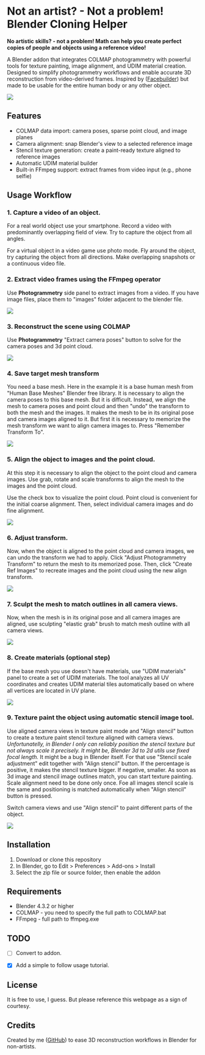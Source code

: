# Not an artist? - Not a problem! Blender Cloning Helper

**No artistic skills? - not a problem! Math can help you create perfect copies of people and objects using a reference video!**

A Blender addon that integrates COLMAP photogrammetry with powerful tools for texture painting, image alignment, and UDIM material creation. Designed to simplify photogrammetry workflows and enable accurate 3D reconstruction from video-derived frames. Inspired by ([Facebuilder](https://keentools.io/products/facebuilder-for-blender)) but made to be usable for the entire human body or any other object.

![](docs/images/title.jpg)

## Features

- COLMAP data import: camera poses, sparse point cloud, and image planes
- Camera alignment: snap Blender's view to a selected reference image
- Stencil texture generation: create a paint-ready texture aligned to reference images
- Automatic UDIM material builder
- Built-in FFmpeg support: extract frames from video input (e.g., phone selfie)

## Usage Workflow

### 1. Capture a video of an object.

For a real world object use your smartphone. Record a video with predominantly overlapping field of view. Try to capture the object from all angles.

For a virtual object in a video game use photo mode. Fly around the object, try capturing the object from all directions. Make overlapping snapshots or a continuous video file.

### 2. Extract video frames using the FFmpeg operator
Use **Photogrammetry** side panel to extract images from a video. If you have image files, place them to "images" folder adjacent to the blender file.

![](docs/images/00_extract_frames.jpg)


### 3. Reconstruct the scene using COLMAP

Use **Photogrammetry** "Extract camera poses" button to solve for the camera poses and 3d point cloud.

![](docs/images/01_solve_photogrammetry.jpg)

### 4. Save target mesh transform

You need a base mesh. Here in the example it is a base human mesh from "Human Base Meshes" Blender free library. It is necessary to align the camera poses to this base mesh. But it is difficult. Instead, we align the mesh to camera poses and point cloud and then "undo" the transform to both the mesh and the images. It makes the mesh to be in its original pose and camera images aligned to it. But first it is necessary to memorize the mesh transform we want to align camera images to. Press "Remember Transform To".

![](docs/images/03_save_target_mesh_transform.jpg)


### 5. Align the object to images and the point cloud.

At this step it is necessary to align the object to the point cloud and camera images. Use grab, rotate and scale transforms to align the mesh to the images and the point cloud. 

Use the check box to visualize the point cloud. Point cloud is convenient for the initial coarse alignment. Then, select individual camera images and do fine alignment.

![](docs/images/04_align_object_to_scene.jpg)


### 6. Adjust transform.

Now, when the object is aligned to the point cloud and camera images, we can undo the transform we had to apply. Click "Adjust Photogrammetry Transform" to return the mesh to its memorized pose. Then, click "Create Ref Images" to recreate images and the point cloud using the new align transform.

![](docs/images/05_adjust_transform.jpg)


### 7. Sculpt the mesh to match outlines in all camera views.

Now, when the mesh is in its original pose and all camera images are aligned, use sculpting "elastic grab" brush to match mesh outline with all camera views.

![](docs/images/06_elastic_grab_sculpt.jpg)



### 8. Create materials (optional step)

If the base mesh you use doesn't have materials, use "UDIM materials" panel to create a set of UDIM materials. The tool analyzes all UV coordinates and creates UDIM material tiles automatically based on where all vertices are located in UV plane.


![](docs/images/07_create_udim_materials.jpg)


### 9. Texture paint the object using automatic stencil image tool.

Use aligned camera views in texture paint mode and "Align stencil" button to create a texture paint stencil texture aligned with camera views. *Unfortunatelly, in Blender I only can reliably position the stencil texture but not always scale it precisely. It might be, Blender 3d to 2d utils use fixed focal length.* It might be a bug in Blender itself. For that use "Stencil scale adjustment" edit together with "Align stencil" button. If the percentage is positive, it makes the stencil texture bigger. If negative, smaller. As soon as 3d image and stencil image outlines match, you can start texture painting. Scale alignment need to be done only once. Foe all images stencil scale is the same and positioning is matched automatically when "Align stencil" button is pressed.

Switch camera views and use "Align stencil" to paint different parts of the object.

![](docs/images/08_align_stencil_and_paint.jpg)



## Installation

1. Download or clone this repository
2. In Blender, go to Edit > Preferences > Add-ons > Install
3. Select the zip file or source folder, then enable the addon

## Requirements

- Blender 4.3.2 or higher
- COLMAP - you need to specify the full path to COLMAP.bat
- FFmpeg - full path to ffmpeg.exe

## TODO

- [ ] Convert to addon.
- [X] Add a simple to follow usage tutorial.


## License

It is free to use, I guess. But please reference this webpage as a sign of courtesy.

## Credits

Created by me ([GitHub](https://github.com/z80/blender_cloning_helper)) to ease 3D reconstruction workflows in Blender for non-artists.
